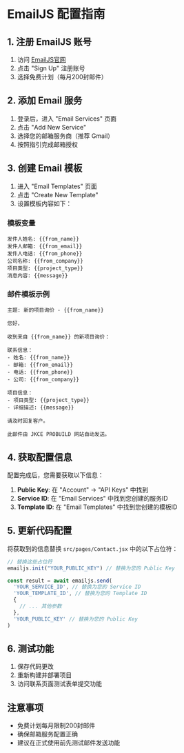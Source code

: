 # EmailJS 配置指南

## 1. 注册 EmailJS 账号
1. 访问 [EmailJS官网](https://www.emailjs.com/)
2. 点击 "Sign Up" 注册账号
3. 选择免费计划（每月200封邮件）

## 2. 添加 Email 服务
1. 登录后，进入 "Email Services" 页面
2. 点击 "Add New Service"
3. 选择您的邮箱服务商（推荐 Gmail）
4. 按照指引完成邮箱授权

## 3. 创建 Email 模板
1. 进入 "Email Templates" 页面
2. 点击 "Create New Template"
3. 设置模板内容如下：

### 模板变量
```
发件人姓名: {{from_name}}
发件人邮箱: {{from_email}}
发件人电话: {{from_phone}}
公司名称: {{from_company}}
项目类型: {{project_type}}
消息内容: {{message}}
```

### 邮件模板示例
```
主题: 新的项目询价 - {{from_name}}

您好，

收到来自 {{from_name}} 的新项目询价：

联系信息：
- 姓名: {{from_name}}
- 邮箱: {{from_email}}
- 电话: {{from_phone}}
- 公司: {{from_company}}

项目信息：
- 项目类型: {{project_type}}
- 详细描述: {{message}}

请及时回复客户。

此邮件由 JKCE PROBUILD 网站自动发送。
```

## 4. 获取配置信息
配置完成后，您需要获取以下信息：

1. **Public Key**: 在 "Account" → "API Keys" 中找到
2. **Service ID**: 在 "Email Services" 中找到您创建的服务ID
3. **Template ID**: 在 "Email Templates" 中找到您创建的模板ID

## 5. 更新代码配置
将获取到的信息替换 `src/pages/Contact.jsx` 中的以下占位符：

```javascript
// 替换这些占位符
emailjs.init("YOUR_PUBLIC_KEY") // 替换为您的 Public Key

const result = await emailjs.send(
  'YOUR_SERVICE_ID', // 替换为您的 Service ID
  'YOUR_TEMPLATE_ID', // 替换为您的 Template ID
  {
    // ... 其他参数
  },
  'YOUR_PUBLIC_KEY' // 替换为您的 Public Key
)
```

## 6. 测试功能
1. 保存代码更改
2. 重新构建并部署项目
3. 访问联系页面测试表单提交功能

## 注意事项
- 免费计划每月限制200封邮件
- 确保邮箱服务配置正确
- 建议在正式使用前先测试邮件发送功能 